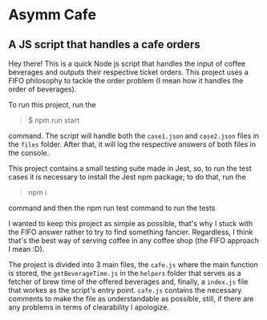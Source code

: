 # Asymm Cafe

## A JS script that handles a cafe orders

Hey there! This is a quick Node js script that handles the input of coffee beverages and outputs their respective ticket orders. This project uses a FIFO philosophy to tackle the order problem (I mean how it handles the order of beverages).

To run this project, run the

> $ npm run start

command. The script will handle both the `case1.json` and `case2.json` files in the `files` folder. After that, it will log the respective answers of both files in the console.

This project contains a small testing suite made in Jest, so, to run the test cases it is necessary to install the Jest npm package; to do that, run the

> npm i

command and then the
npm run test
command to run the tests

I wanted to keep this project as simple as possible, that's why I stuck with the FIFO answer rather to try to find something fancier. Regardless, I think that's the best way of serving coffee in any coffee shop (the FIFO approach I mean :D).

The project is divided into 3 main files, the `cafe.js` where the main function is stored, the `getBeverageTime.js` in the `helpers` folder that serves as a fetcher of brew time of the offered beverages and, finally, a `index.js` file that workes as the script's entry point. `cafe.js` contains the necessary comments to make the file as understandable as possible, still, if there are any problems in terms of clearability I apologize.

